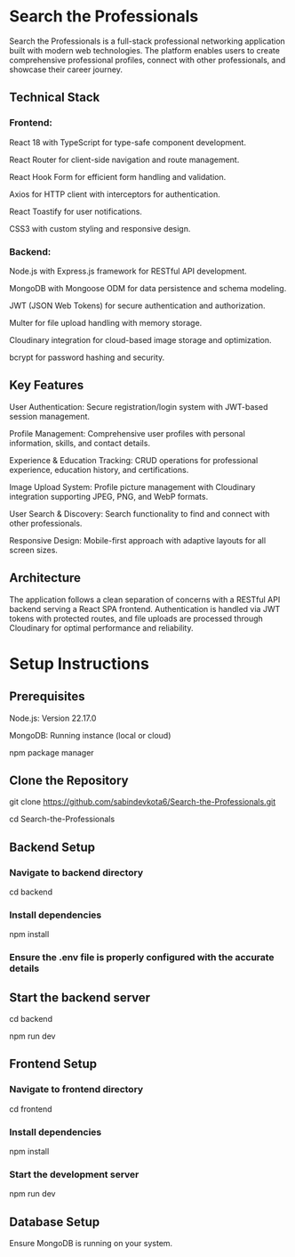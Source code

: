# Search the Professionals
Search the Professionals is a full-stack professional networking application built with modern web technologies. The platform enables users to create comprehensive professional profiles, connect with other professionals, and showcase their career journey.

## Technical Stack
### Frontend:
React 18 with TypeScript for type-safe component development.

React Router for client-side navigation and route management.

React Hook Form for efficient form handling and validation.

Axios for HTTP client with interceptors for authentication.

React Toastify for user notifications.

CSS3 with custom styling and responsive design.

### Backend:
Node.js with Express.js framework for RESTful API development.

MongoDB with Mongoose ODM for data persistence and schema modeling.

JWT (JSON Web Tokens) for secure authentication and authorization.

Multer for file upload handling with memory storage.

Cloudinary integration for cloud-based image storage and optimization.

bcrypt for password hashing and security.

## Key Features
User Authentication: Secure registration/login system with JWT-based session management.

Profile Management: Comprehensive user profiles with personal information, skills, and contact details.

Experience & Education Tracking: CRUD operations for professional experience, education history, and certifications.

Image Upload System: Profile picture management with Cloudinary integration supporting JPEG, PNG, and WebP formats.

User Search & Discovery: Search functionality to find and connect with other professionals.

Responsive Design: Mobile-first approach with adaptive layouts for all screen sizes.

## Architecture
The application follows a clean separation of concerns with a RESTful API backend serving a React SPA frontend. Authentication is handled via JWT tokens with protected routes, and file uploads are processed through Cloudinary for optimal performance and reliability.

# Setup Instructions
## Prerequisites
Node.js: Version 22.17.0

MongoDB: Running instance (local or cloud)

npm package manager

## Clone the Repository
git clone https://github.com/sabindevkota6/Search-the-Professionals.git

cd Search-the-Professionals

## Backend Setup
### Navigate to backend directory
cd backend

### Install dependencies
npm install

### Ensure the .env file is properly configured with the accurate details


## Start the backend server
cd backend

npm run dev

## Frontend Setup
### Navigate to frontend directory
cd frontend

### Install dependencies
npm install

### Start the development server
npm run dev

## Database Setup
Ensure MongoDB is running on your system.
